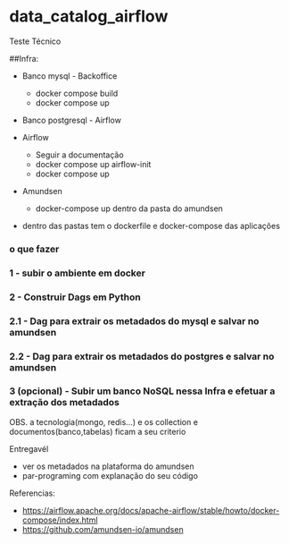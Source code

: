 # data_catalog_airflow

Teste Técnico

##Infra:

- Banco mysql - Backoffice
    - docker compose build
    - docker compose up

- Banco postgresql - Airflow
- Airflow
    - Seguir a documentação
    - docker compose up airflow-init
    - docker compose up
- Amundsen
    -  docker-compose up dentro da pasta do amundsen

- dentro das pastas tem o dockerfile e docker-compose das aplicações

### o que fazer

### 1 - subir o ambiente em docker

### 2 - Construir Dags em Python 
### 2.1 - Dag para extrair os metadados do mysql e salvar no amundsen
### 2.2 - Dag para extrair os metadados do postgres e salvar no amundsen

### 3 (opcional) - Subir um banco NoSQL nessa Infra e efetuar a extração dos metadados
OBS. a tecnologia(mongo, redis...) e os collection e documentos(banco,tabelas) ficam a seu criterio

Entregavél

- ver os metadados na plataforma do amundsen
- par-programing com explanação do seu código

Referencias:

- https://airflow.apache.org/docs/apache-airflow/stable/howto/docker-compose/index.html
- https://github.com/amundsen-io/amundsen

